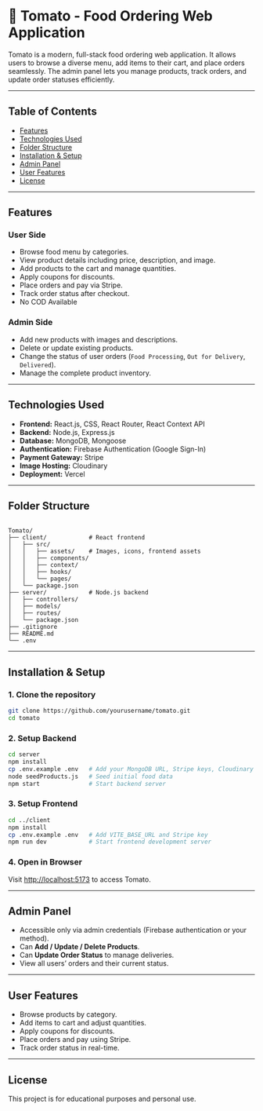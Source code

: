 
# 🍅 Tomato - Food Ordering Web Application

Tomato is a modern, full-stack food ordering web application. It allows users to browse a diverse menu, add items to their cart, and place orders seamlessly. The admin panel lets you manage products, track orders, and update order statuses efficiently.

---

## **Table of Contents**
- [Features](#features)
- [Technologies Used](#technologies-used)
- [Folder Structure](#folder-structure)
- [Installation & Setup](#installation--setup)
- [Admin Panel](#admin-panel)
- [User Features](#user-features)
- [License](#license)

---

## **Features**
### **User Side**
- Browse food menu by categories.
- View product details including price, description, and image.
- Add products to the cart and manage quantities.
- Apply coupons for discounts.
- Place orders and pay via Stripe.
- Track order status after checkout.
- No COD Available

### **Admin Side**
- Add new products with images and descriptions.
- Delete or update existing products.
- Change the status of user orders (`Food Processing`, `Out for Delivery`, `Delivered`).
- Manage the complete product inventory.

---

## **Technologies Used**
- **Frontend:** React.js, CSS, React Router, React Context API  
- **Backend:** Node.js, Express.js  
- **Database:** MongoDB, Mongoose  
- **Authentication:** Firebase Authentication (Google Sign-In)  
- **Payment Gateway:** Stripe  
- **Image Hosting:** Cloudinary  
- **Deployment:** Vercel 

---

## **Folder Structure**
```

Tomato/
├── client/            # React frontend
│   ├── src/
│   │   ├── assets/    # Images, icons, frontend assets
│   │   ├── components/
│   │   ├── context/
│   │   ├── hooks/
│   │   └── pages/
│   └── package.json
├── server/            # Node.js backend
│   ├── controllers/
│   ├── models/
│   ├── routes/
│   └── package.json
├── .gitignore
├── README.md
└── .env

````

---

## **Installation & Setup**
### **1. Clone the repository**
```bash
git clone https://github.com/yourusername/tomato.git
cd tomato
````

### **2. Setup Backend**

```bash
cd server
npm install
cp .env.example .env   # Add your MongoDB URL, Stripe keys, Cloudinary keys
node seedProducts.js   # Seed initial food data
npm start              # Start backend server
```

### **3. Setup Frontend**

```bash
cd ../client
npm install
cp .env.example .env   # Add VITE_BASE_URL and Stripe key
npm run dev            # Start frontend development server
```

### **4. Open in Browser**

Visit [http://localhost:5173](http://localhost:5173) to access Tomato.

---

## **Admin Panel**

* Accessible only via admin credentials (Firebase authentication or your method).
* Can **Add / Update / Delete Products**.
* Can **Update Order Status** to manage deliveries.
* View all users’ orders and their current status.

---

## **User Features**

* Browse products by category.
* Add items to cart and adjust quantities.
* Apply coupons for discounts.
* Place orders and pay using Stripe.
* Track order status in real-time.

---

## **License**

This project is for educational purposes and personal use.
